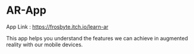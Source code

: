 # AR-App

App Link : https://frosbyte.itch.io/learn-ar

This app helps you understand the features we can achieve in augmented reality with our mobile devices.
 
